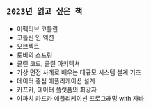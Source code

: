 ## `2023년 읽고 싶은 책`

- 이펙티브 코틀린
- 코틀린 인 액션
- 오브젝트
- 토비의 스프링
- 클린 코드, 클린 아키텍쳐
- 가상 면접 사례로 배우는 대규모 시스템 설계 기초
- 데이터 중심 애플리케이션 설계
- 카프카, 데이터 플랫폼의 최강자
- 아파치 카프카 애플리케이션 프로그래밍 with 자바